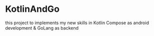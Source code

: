 # KotlinAndGo

this project to implements my new skills in Kotlin Compose as android development & GoLang as backend
